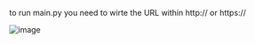 to run main.py you need to wirte the URL within http:// or https://

![image](https://github.com/omeravrech/DevSecOps-End-Project/assets/122629905/28f7ae17-2105-4912-a9b4-32aab956d358)
